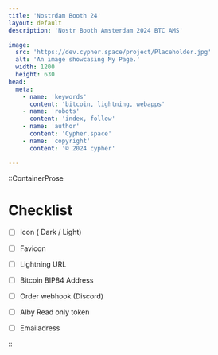 ```yaml
---
title: 'Nostrdam Booth 24'
layout: default
description: 'Nostr Booth Amsterdam 2024 BTC AMS'

image:
  src: 'https://dev.cypher.space/project/Placeholder.jpg'
  alt: 'An image showcasing My Page.'
  width: 1200
  height: 630
head:
  meta:
    - name: 'keywords'
      content: 'bitcoin, lightning, webapps'
    - name: 'robots'
      content: 'index, follow'
    - name: 'author'
      content: 'Cypher.space'
    - name: 'copyright'
      content: '© 2024 cypher'

---
```




::ContainerProse
# Checklist

- [ ] Icon ( Dark / Light)
- [ ] Favicon
- [ ] Lightning URL
- [ ] Bitcoin BIP84 Address
- [ ] Order webhook (Discord)
- [ ] Alby Read only token
- [ ] Emailadress


::
